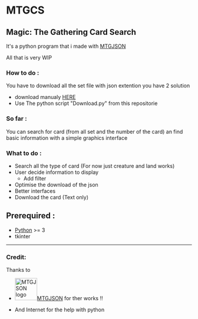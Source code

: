 # MTGCS
## Magic: The Gathering Card Search
It's a python program that i made with [MTGJSON](https://mtgjson.com/)

All that is very WIP
### How to do :
You have to download all the set file with json extention
you have 2 solution
- download manualy [HERE](https://mtgjson.com/downloads/all-files/)
- Use The python script "Download.py" from this repositorie

### So far :
You can search for card (from all set and the number of the card) an find basic information with a simple graphics interface

### What to do :
- Search all the type of card (For now just creature and land works)
- User decide information to display
  - Add filter
- Optimise the download of the json
- Better interfaces
- Download the card (Text only)

## Prerequired :
- [Python](https://www.python.org/) >= 3
- tkinter
******
### Credit:
Thanks to
- <img src="http://mtgjson.com/images/assets/logo-mtgjson-light-blue.svg" width="60px" title="MTGJSON logo">[MTGJSON](https://mtgjson.com/) for ther works !!


- And Internet for the help with python
